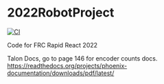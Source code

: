 # 2022RobotProject 
[![CI](https://github.com/LakotaRobotics1038/2022RobotProject/actions/workflows/main.yml/badge.svg?branch=master)](https://github.com/LakotaRobotics1038/2022RobotProject/actions/workflows/main.yml)

Code for FRC Rapid React 2022

Talon Docs, go to page 146 for encoder counts docs. 
https://readthedocs.org/projects/phoenix-documentation/downloads/pdf/latest/
